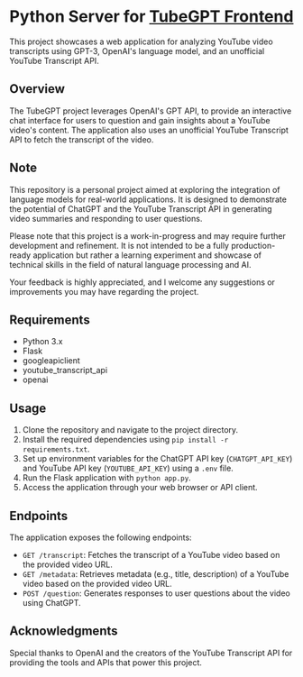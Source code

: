 # Python Server for [TubeGPT Frontend](https://github.com/kashyap-datta/tubegpt)

This project showcases a web application for analyzing YouTube video transcripts using GPT-3, OpenAI's language model, and an unofficial YouTube Transcript API.

## Overview

The TubeGPT project leverages OpenAI's GPT API, to provide an interactive chat interface for users to question and gain insights about a YouTube video's content. The application also uses an unofficial YouTube Transcript API to fetch the transcript of the video.

## Note

This repository is a personal project aimed at exploring the integration of language models for real-world applications. It is designed to demonstrate the potential of ChatGPT and the YouTube Transcript API in generating video summaries and responding to user questions.

Please note that this project is a work-in-progress and may require further development and refinement. It is not intended to be a fully production-ready application but rather a learning experiment and showcase of technical skills in the field of natural language processing and AI.

Your feedback is highly appreciated, and I welcome any suggestions or improvements you may have regarding the project.

## Requirements

- Python 3.x
- Flask
- googleapiclient
- youtube_transcript_api
- openai

## Usage

1. Clone the repository and navigate to the project directory.
2. Install the required dependencies using `pip install -r requirements.txt`.
3. Set up environment variables for the ChatGPT API key (`CHATGPT_API_KEY`) and YouTube API key (`YOUTUBE_API_KEY`) using a `.env` file.
4. Run the Flask application with `python app.py`.
5. Access the application through your web browser or API client.

## Endpoints

The application exposes the following endpoints:

- `GET /transcript`: Fetches the transcript of a YouTube video based on the provided video URL.
- `GET /metadata`: Retrieves metadata (e.g., title, description) of a YouTube video based on the provided video URL.
- `POST /question`: Generates responses to user questions about the video using ChatGPT.

## Acknowledgments

Special thanks to OpenAI and the creators of the YouTube Transcript API for providing the tools and APIs that power this project.


